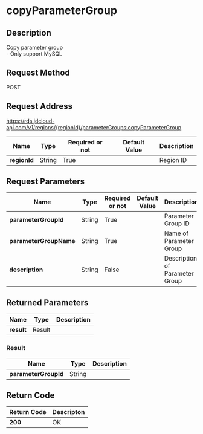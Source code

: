 # copyParameterGroup


## Description
Copy parameter group<br>- Only support MySQL

## Request Method
POST

## Request Address
https://rds.jdcloud-api.com/v1/regions/{regionId}/parameterGroups:copyParameterGroup

|Name|Type|Required or not|Default Value|Description|
|---|---|---|---|---|
|**regionId**|String|True| |Region ID|

## Request Parameters
|Name|Type|Required or not|Default Value|Description|
|---|---|---|---|---|
|**parameterGroupId**|String|True| |Parameter Group ID|
|**parameterGroupName**|String|True| |Name of Parameter Group|
|**description**|String|False| |Description of Parameter Group|


## Returned Parameters
|Name|Type|Description|
|---|---|---|
|**result**|Result| |

### Result
|Name|Type|Description|
|---|---|---|
|**parameterGroupId**|String| |

## Return Code
|Return Code|Descripton|
|---|---|
|**200**|OK|
